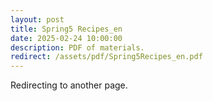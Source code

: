 ```yaml
---
layout: post
title: Spring5 Recipes_en
date: 2025-02-24 10:00:00
description: PDF of materials.
redirect: /assets/pdf/Spring5Recipes_en.pdf
---
```


Redirecting to another page.
